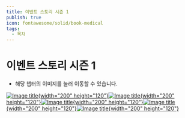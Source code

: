 ```yaml
---
title: 이벤트 스토리 시즌 1
publish: true
icon: fontawesome/solid/book-medical
tags:
  - 목차
---
```

# 이벤트 스토리 시즌 1

+ 해당 챕터의 이미지를 눌러 이동할 수 있습니다.

[![Image title](https://vitamink1.github.io/mkdocs-test/assets/chapterimg/ChapterImage_ThemeEvent1.png){width="200" height="120"}](../s1_event/butter.md)[![Image title](https://vitamink1.github.io/mkdocs-test/assets/chapterimg/ChapterImage_ThemeEvent8.png){width="200" height="120"}](../s1_event/leets.md)[![Image title](https://vitamink1.github.io/mkdocs-test/assets/chapterimg/ChapterImage_ThemeEvent9.png){width="200" height="120"}](../s1_event/picora.md)[![Image title](https://vitamink1.github.io/mkdocs-test/assets/chapterimg/ChapterImage_ThemeEvent20.png){width="200" height="120"}](../s1_event/barong.md)[![Image title](https://vitamink1.github.io/mkdocs-test/assets/chapterimg/ChapterImage_ThemeEvent24.png){width="200" height="120"}](../s1_event/joanne.md)